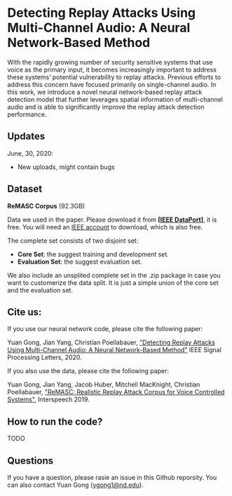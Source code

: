 
# Detecting Replay Attacks Using Multi-Channel Audio: A Neural Network-Based Method

With the rapidly growing number of security sensitive systems that use voice as the primary input, it becomes increasingly important to address these systems’ potential vulnerability to replay attacks. Previous efforts to address this concern have focused primarily on single-channel audio. In this work, we introduce a novel neural network-based replay attack detection model that further leverages spatial information of multi-channel audio and is able to significantly improve the replay attack detection performance.

## Updates
June, 30, 2020:
- New uploads, might contain bugs

## Dataset
**ReMASC Corpus** (92.3GB)

Data we used in the paper. Please download it from **\[[IEEE DataPort](https://ieee-dataport.org/open-access/remasc-realistic-replay-attack-corpus-voice-controlled-systems)]**,  it is free. You will need an [IEEE account](https://ieee-dataport.org/faq/how-do-i-access-dataset-ieee-dataport) to download, which is also free.

The complete set consists of two disjoint set:

- **Core Set**: the suggest training and development set.
- **Evaluation Set**: the suggest evaluation set. 

We also include an unsplited complete set in the .zip package in case you want to customerize the data split. It is just a simple union of the core set and the evaluation set. 


## Cite us:  
If you use our neural network code, please cite the following paper:

Yuan Gong, Jian Yang, Christian Poellabauer, ["Detecting Replay Attacks Using Multi-Channel Audio: A Neural Network-Based Method"](https://arxiv.org/abs/2003.08225)  IEEE Signal Processing Letters, 2020.

If you also use the data, please cite the following paper:

Yuan Gong, Jian Yang, Jacob Huber, Mitchell MacKnight, Christian Poellabauer, ["ReMASC: Realistic Replay Attack Corpus for Voice Controlled Systems"](https://www.isca-speech.org/archive/Interspeech_2019/abstracts/1541.html), Interspeech 2019.

## How to run the code?
TODO

## Questions

If you have a question, please rasie an issue in this Github reporsity. You can also contact Yuan Gong (ygong1@nd.edu).
